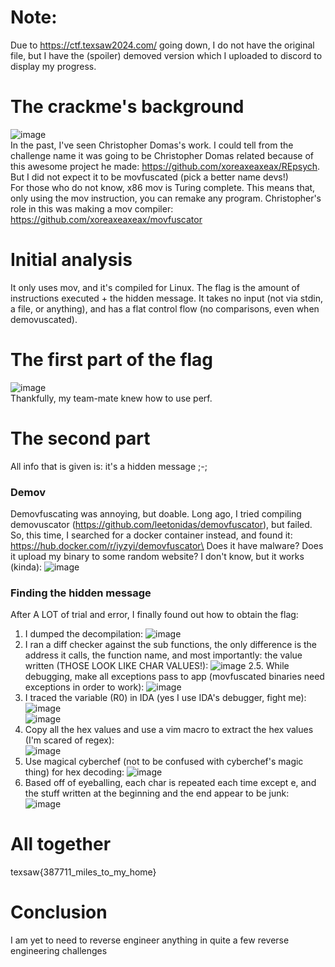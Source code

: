 # Note:
Due to https://ctf.texsaw2024.com/ going down, I do not have the original file, but I have the (spoiler) demoved version which I uploaded to discord to display my progress.

# The crackme's background
![image](https://github.com/Boberttt/notes/assets/104478197/7ab34977-6344-4412-b1ba-b12bddaccbd3)\
In the past, I've seen Christopher Domas's work. I could tell from the challenge name it was going to be Christopher Domas related because of this awesome project he made: https://github.com/xoreaxeaxeax/REpsych. But I did not expect it to be movfuscated (pick a better name devs!)\
For those who do not know, x86 mov is Turing complete. This means that, only using the mov instruction, you can remake any program. Christopher's role in this was making a mov compiler: https://github.com/xoreaxeaxeax/movfuscator

# Initial analysis
It only uses mov, and it's compiled for Linux. The flag is the amount of instructions executed + the hidden message. It takes no input (not via stdin, a file, or anything), and has a flat control flow (no comparisons, even when demovuscated).

# The first part of the flag
![image](https://github.com/Boberttt/notes/assets/104478197/d2e11df9-7247-47d0-a2ee-8fe8ba40a7de)\
Thankfully, my team-mate knew how to use perf. 

# The second part
All info that is given is: it's a hidden message ;-;
### Demov
Demovfuscating was annoying, but doable. Long ago, I tried compiling demovuscator (https://github.com/leetonidas/demovfuscator), but failed. So, this time, I searched for a docker container instead, and found it: https://hub.docker.com/r/iyzyi/demovfuscator\
Does it have malware? Does it upload my binary to some random website? I don't know, but it works (kinda):
![image](https://github.com/Boberttt/notes/assets/104478197/e2a10fc1-3f07-4ae6-99bf-0145e1b89053)
### Finding the hidden message
After A LOT of trial and error, I finally found out how to obtain the flag:
1. I dumped the decompilation:
![image](https://github.com/Boberttt/notes/assets/104478197/d647a183-b187-4caf-957c-8d57b8f0016a)
2. I ran a diff checker against the sub functions, the only difference is the address it calls, the function name, and most importantly: the value written (THOSE LOOK LIKE CHAR VALUES!):
![image](https://github.com/Boberttt/notes/assets/104478197/9cc14bfa-0a50-4eb9-90c9-8aa7144d9bbd)
2.5. While debugging, make all exceptions pass to app (movfuscated binaries need exceptions in order to work):
![image](https://github.com/Boberttt/notes/assets/104478197/8ed72b20-3cfd-4236-a859-cd9da86cb3e8)
3. I traced the variable (R0) in IDA (yes I use IDA's debugger, fight me):
![image](https://github.com/Boberttt/notes/assets/104478197/7e1a66d3-9adc-4edf-8b53-ad51f7cdbc9c)\
![image](https://github.com/Boberttt/notes/assets/104478197/c7756711-ec80-43d7-bfe7-a0d205163cb5)
4. Copy all the hex values and use a vim macro to extract the hex values (I'm scared of regex):\
![image](https://github.com/Boberttt/notes/assets/104478197/b7a7c09c-8da7-4538-8516-79fce018a10b)
5. Use magical cyberchef (not to be confused with cyberchef's magic thing) for hex decoding:
![image](https://github.com/Boberttt/notes/assets/104478197/13bab195-9836-40a4-b689-ee86da90ce3c)
6. Based off of eyeballing, each char is repeated each time except e, and the stuff written at the beginning and the end appear to be junk:\
![image](https://github.com/Boberttt/notes/assets/104478197/db0a2ea3-86a2-4a26-9ca3-fa73d05954d7)

# All together
texsaw{387711_miles_to_my_home}

# Conclusion
I am yet to need to reverse engineer anything in quite a few reverse engineering challenges 

